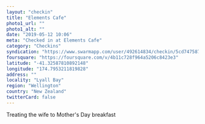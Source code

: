 ```yaml
---
layout: "checkin"
title: "Elements Cafe"
photo1_url: ""
photo1_alt: ""
date: "2019-05-12 10:06"
meta: "Checked in at Elements Cafe"
category: "Checkins"
syndication: "https://www.swarmapp.com/user/492614834/checkin/5cd7475879f6c7002c92d3f6"
foursquare: "https://foursquare.com/v/4b11c728f964a5206c8423e3"
latitude: "-41.32587810892148"
longitude: "174.7953211819828"
address: ""
locality: "Lyall Bay"
region: "Wellington"
country: "New Zealand"
twitterCard: false
---
```

Treating the wife to Mother's Day breakfast
